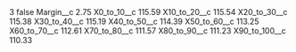 <?xml version="1.0" encoding="UTF-8"?>
<CustomMetadata xmlns="http://soap.sforce.com/2006/04/metadata" xmlns:xsi="http://www.w3.org/2001/XMLSchema-instance" xmlns:xsd="http://www.w3.org/2001/XMLSchema">
    <label>3</label>
    <protected>false</protected>
    <values>
        <field>Margin__c</field>
        <value xsi:type="xsd:double">2.75</value>
    </values>
    <values>
        <field>X0_to_10__c</field>
        <value xsi:type="xsd:double">115.59</value>
    </values>
    <values>
        <field>X10_to_20__c</field>
        <value xsi:type="xsd:double">115.54</value>
    </values>
    <values>
        <field>X20_to_30__c</field>
        <value xsi:type="xsd:double">115.38</value>
    </values>
    <values>
        <field>X30_to_40__c</field>
        <value xsi:type="xsd:double">115.19</value>
    </values>
    <values>
        <field>X40_to_50__c</field>
        <value xsi:type="xsd:double">114.39</value>
    </values>
    <values>
        <field>X50_to_60__c</field>
        <value xsi:type="xsd:double">113.25</value>
    </values>
    <values>
        <field>X60_to_70__c</field>
        <value xsi:type="xsd:double">112.61</value>
    </values>
    <values>
        <field>X70_to_80__c</field>
        <value xsi:type="xsd:double">111.57</value>
    </values>
    <values>
        <field>X80_to_90__c</field>
        <value xsi:type="xsd:double">111.23</value>
    </values>
    <values>
        <field>X90_to_100__c</field>
        <value xsi:type="xsd:double">110.33</value>
    </values>
</CustomMetadata>
